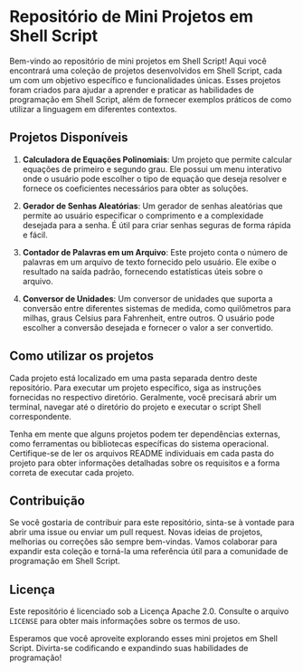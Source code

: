 # Repositório de Mini Projetos em Shell Script

Bem-vindo ao repositório de mini projetos em Shell Script! Aqui você encontrará uma coleção de projetos desenvolvidos em Shell Script, cada um com um objetivo específico e funcionalidades únicas. Esses projetos foram criados para ajudar a aprender e praticar as habilidades de programação em Shell Script, além de fornecer exemplos práticos de como utilizar a linguagem em diferentes contextos.

## Projetos Disponíveis

1. **Calculadora de Equações Polinomiais**: Um projeto que permite calcular equações de primeiro e segundo grau. Ele possui um menu interativo onde o usuário pode escolher o tipo de equação que deseja resolver e fornece os coeficientes necessários para obter as soluções.

2. **Gerador de Senhas Aleatórias**: Um gerador de senhas aleatórias que permite ao usuário especificar o comprimento e a complexidade desejada para a senha. É útil para criar senhas seguras de forma rápida e fácil.

3. **Contador de Palavras em um Arquivo**: Este projeto conta o número de palavras em um arquivo de texto fornecido pelo usuário. Ele exibe o resultado na saída padrão, fornecendo estatísticas úteis sobre o arquivo.

4. **Conversor de Unidades**: Um conversor de unidades que suporta a conversão entre diferentes sistemas de medida, como quilômetros para milhas, graus Celsius para Fahrenheit, entre outros. O usuário pode escolher a conversão desejada e fornecer o valor a ser convertido.

## Como utilizar os projetos

Cada projeto está localizado em uma pasta separada dentro deste repositório. Para executar um projeto específico, siga as instruções fornecidas no respectivo diretório. Geralmente, você precisará abrir um terminal, navegar até o diretório do projeto e executar o script Shell correspondente.

Tenha em mente que alguns projetos podem ter dependências externas, como ferramentas ou bibliotecas específicas do sistema operacional. Certifique-se de ler os arquivos README individuais em cada pasta do projeto para obter informações detalhadas sobre os requisitos e a forma correta de executar cada projeto.

## Contribuição

Se você gostaria de contribuir para este repositório, sinta-se à vontade para abrir uma issue ou enviar um pull request. Novas ideias de projetos, melhorias ou correções são sempre bem-vindas. Vamos colaborar para expandir esta coleção e torná-la uma referência útil para a comunidade de programação em Shell Script.

## Licença

Este repositório é licenciado sob a Licença Apache 2.0. Consulte o arquivo `LICENSE` para obter mais informações sobre os termos de uso.

Esperamos que você aproveite explorando esses mini projetos em Shell Script. Divirta-se codificando e expandindo suas habilidades de programação!

